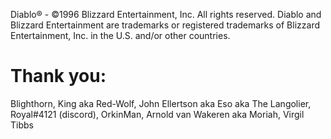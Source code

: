Diablo® - ©1996 Blizzard Entertainment, Inc. All rights reserved. Diablo and Blizzard Entertainment are trademarks or registered trademarks of Blizzard Entertainment, Inc. in the U.S. and/or other countries.

# Thank you:

Blighthorn, King aka Red-Wolf, John Ellertson aka Eso aka The Langolier, Royal#4121 (discord), OrkinMan, Arnold van Wakeren aka Moriah, Virgil Tibbs
